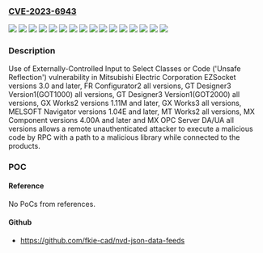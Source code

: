 ### [CVE-2023-6943](https://cve.mitre.org/cgi-bin/cvename.cgi?name=CVE-2023-6943)
![](https://img.shields.io/static/v1?label=Product&message=EZSocket&color=blue)
![](https://img.shields.io/static/v1?label=Product&message=FR%20Configurator2&color=blue)
![](https://img.shields.io/static/v1?label=Product&message=GT%20Designer3%20Version1(GOT1000)&color=blue)
![](https://img.shields.io/static/v1?label=Product&message=GT%20Designer3%20Version1(GOT2000)&color=blue)
![](https://img.shields.io/static/v1?label=Product&message=GX%20Works2&color=blue)
![](https://img.shields.io/static/v1?label=Product&message=GX%20Works3&color=blue)
![](https://img.shields.io/static/v1?label=Product&message=MELSOFT%20Navigator&color=blue)
![](https://img.shields.io/static/v1?label=Product&message=MT%20Works2&color=blue)
![](https://img.shields.io/static/v1?label=Product&message=MX%20Component&color=blue)
![](https://img.shields.io/static/v1?label=Product&message=MX%20OPC%20Server%20DA%2FUA&color=blue)
![](https://img.shields.io/static/v1?label=Version&message=%3D%201.04E%20and%20later%20&color=brighgreen)
![](https://img.shields.io/static/v1?label=Version&message=%3D%201.11M%20and%20later%20&color=brighgreen)
![](https://img.shields.io/static/v1?label=Version&message=%3D%203.0%20and%20later%20&color=brighgreen)
![](https://img.shields.io/static/v1?label=Version&message=%3D%204.00A%20and%20later%20&color=brighgreen)
![](https://img.shields.io/static/v1?label=Version&message=%3D%20all%20versions%20&color=brighgreen)
![](https://img.shields.io/static/v1?label=Vulnerability&message=CWE-470%20Use%20of%20Externally-Controlled%20Input%20to%20Select%20Classes%20or%20Code%20('Unsafe%20Reflection')&color=brighgreen)

### Description

Use of Externally-Controlled Input to Select Classes or Code ('Unsafe Reflection') vulnerability in Mitsubishi Electric Corporation EZSocket versions 3.0 and later, FR Configurator2 all versions, GT Designer3 Version1(GOT1000) all versions, GT Designer3 Version1(GOT2000) all versions, GX Works2 versions 1.11M and later, GX Works3 all versions, MELSOFT Navigator versions 1.04E and later, MT Works2 all versions, MX Component versions 4.00A and later and MX OPC Server DA/UA all versions allows a remote unauthenticated attacker to execute a malicious code by RPC with a path to a malicious library while connected to the products.

### POC

#### Reference
No PoCs from references.

#### Github
- https://github.com/fkie-cad/nvd-json-data-feeds

